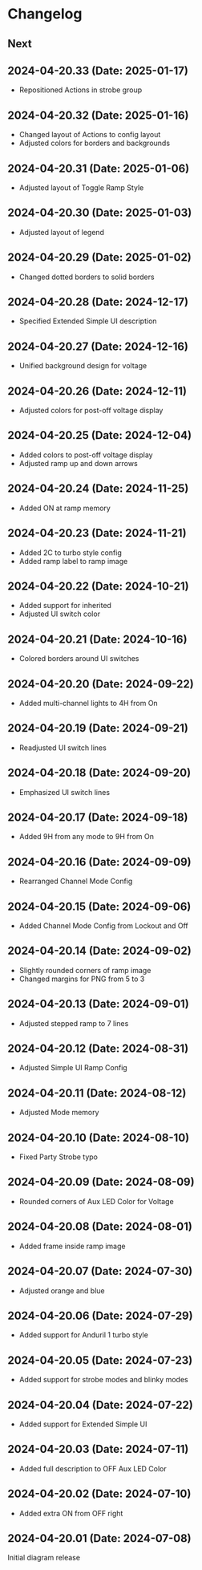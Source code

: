 # Changelog

## Next

## 2024-04-20.33 (Date: 2025-01-17)

- Repositioned Actions in strobe group

## 2024-04-20.32 (Date: 2025-01-16)

- Changed layout of Actions to config layout
- Adjusted colors for borders and backgrounds

## 2024-04-20.31 (Date: 2025-01-06)

- Adjusted layout of Toggle Ramp Style

## 2024-04-20.30 (Date: 2025-01-03)

- Adjusted layout of legend

## 2024-04-20.29 (Date: 2025-01-02)

- Changed dotted borders to solid borders

## 2024-04-20.28 (Date: 2024-12-17)

- Specified Extended Simple UI description

## 2024-04-20.27 (Date: 2024-12-16)

- Unified background design for voltage

## 2024-04-20.26 (Date: 2024-12-11)

- Adjusted colors for post-off voltage display

## 2024-04-20.25 (Date: 2024-12-04)

- Added colors to post-off voltage display
- Adjusted ramp up and down arrows

## 2024-04-20.24 (Date: 2024-11-25)

- Added ON at ramp memory

## 2024-04-20.23 (Date: 2024-11-21)

- Added 2C to turbo style config
- Added ramp label to ramp image

## 2024-04-20.22 (Date: 2024-10-21)

- Added support for inherited
- Adjusted UI switch color

## 2024-04-20.21 (Date: 2024-10-16)

- Colored borders around UI switches

## 2024-04-20.20 (Date: 2024-09-22)

- Added multi-channel lights to 4H from On

## 2024-04-20.19 (Date: 2024-09-21)

- Readjusted UI switch lines

## 2024-04-20.18 (Date: 2024-09-20)

- Emphasized UI switch lines

## 2024-04-20.17 (Date: 2024-09-18)

- Added 9H from any mode to 9H from On

## 2024-04-20.16 (Date: 2024-09-09)

- Rearranged Channel Mode Config

## 2024-04-20.15 (Date: 2024-09-06)

- Added Channel Mode Config from Lockout and Off

## 2024-04-20.14 (Date: 2024-09-02)

- Slightly rounded corners of ramp image
- Changed margins for PNG from 5 to 3

## 2024-04-20.13 (Date: 2024-09-01)

- Adjusted stepped ramp to 7 lines

## 2024-04-20.12 (Date: 2024-08-31)

- Adjusted Simple UI Ramp Config

## 2024-04-20.11 (Date: 2024-08-12)

- Adjusted Mode memory

## 2024-04-20.10 (Date: 2024-08-10)

- Fixed Party Strobe typo

## 2024-04-20.09 (Date: 2024-08-09)

- Rounded corners of Aux LED Color for Voltage

## 2024-04-20.08 (Date: 2024-08-01)

- Added frame inside ramp image

## 2024-04-20.07 (Date: 2024-07-30)

- Adjusted orange and blue

## 2024-04-20.06 (Date: 2024-07-29)

- Added support for Anduril 1 turbo style

## 2024-04-20.05 (Date: 2024-07-23)

- Added support for strobe modes and blinky modes

## 2024-04-20.04 (Date: 2024-07-22)

- Added support for Extended Simple UI

## 2024-04-20.03 (Date: 2024-07-11)

- Added full description to OFF Aux LED Color

## 2024-04-20.02 (Date: 2024-07-10)

- Added extra ON from OFF right

## 2024-04-20.01 (Date: 2024-07-08)

Initial diagram release
